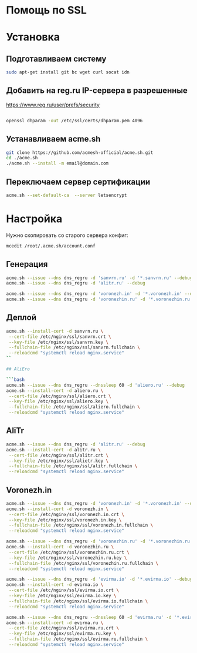 Помощь по SSL
=============

Установка
=========

## Подготавливаем систему

```bash
sudo apt-get install git bc wget curl socat idn
```

## Добавить на reg.ru IP-сервера в разрешенные

https://www.reg.ru/user/prefs/security

```bash

openssl dhparam -out /etc/ssl/certs/dhparam.pem 4096

```

## Устанавливаем acme.sh

```bash
git clone https://github.com/acmesh-official/acme.sh.git
cd ./acme.sh
./acme.sh --install -m email@domain.com
```

## Переключаем сервер сертификации

```bash
acme.sh --set-default-ca  --server letsencrypt
```


Настройка
=========

Нужно скопировать со старого сервера конфиг:

```bash
mcedit /root/.acme.sh/account.conf
```

## Генерация

```bash
acme.sh --issue --dns dns_regru -d 'sanvrn.ru' -d '*.sanvrn.ru' --debug
acme.sh --issue --dns dns_regru -d 'alitr.ru' --debug

acme.sh --issue --dns dns_regru -d 'voronezh.in' -d '*.voronezh.in' --debug
acme.sh --issue --dns dns_regru -d 'voronezhin.ru' -d '*.voronezhin.ru' --debug


```

## Деплой

```bash
acme.sh --install-cert -d sanvrn.ru \
 --cert-file /etc/nginx/ssl/sanvrn.crt \
 --key-file /etc/nginx/ssl/sanvrn.key \
 --fullchain-file /etc/nginx/ssl/sanvrn.fullchain \
 --reloadcmd "systemctl reload nginx.service"
``

## AliEro

```bash
acme.sh --issue --dns dns_regru --dnssleep 60 -d 'aliero.ru' --debug
acme.sh --install-cert -d aliero.ru \
 --cert-file /etc/nginx/ssl/aliero.crt \
 --key-file /etc/nginx/ssl/aliero.key \
 --fullchain-file /etc/nginx/ssl/aliero.fullchain \
 --reloadcmd "systemctl reload nginx.service"
```

## AliTr

```bash
acme.sh --issue --dns dns_regru -d 'alitr.ru' --debug
acme.sh --install-cert -d alitr.ru \
 --cert-file /etc/nginx/ssl/alitr.crt \
 --key-file /etc/nginx/ssl/alietr.key \
 --fullchain-file /etc/nginx/ssl/alitr.fullchain \
 --reloadcmd "systemctl reload nginx.service"
```

## Voronezh.in

```bash
acme.sh --issue --dns dns_regru -d 'voronezh.in' -d '*.voronezh.in' --debug
acme.sh --install-cert -d voronezh.in \
 --cert-file /etc/nginx/ssl/voronezh.in.crt \
 --key-file /etc/nginx/ssl/voronezh.in.key \
 --fullchain-file /etc/nginx/ssl/voronezh.in.fullchain \
 --reloadcmd "systemctl reload nginx.service"
```

```bash
acme.sh --issue --dns dns_regru -d 'voronezhin.ru' -d '*.voronezhin.ru' --debug
acme.sh --install-cert -d voronezhin.ru \
 --cert-file /etc/nginx/ssl/voronezhin.ru.crt \
 --key-file /etc/nginx/ssl/voronezhin.ru.key \
 --fullchain-file /etc/nginx/ssl/voronezhin.ru.fullchain \
 --reloadcmd "systemctl reload nginx.service"
```

```bash
acme.sh --issue --dns dns_regru -d 'evirma.io' -d '*.evirma.io' --debug
acme.sh --install-cert -d evirma.io \
 --cert-file /etc/nginx/ssl/evirma.io.crt \
 --key-file /etc/nginx/ssl/evirma.io.key \
 --fullchain-file /etc/nginx/ssl/evirma.io.fullchain \
 --reloadcmd "systemctl reload nginx.service"
```

```bash
acme.sh --issue --dns dns_regru --dnssleep 60 -d 'evirma.ru' -d '*.evirma.ru' --debug
acme.sh --install-cert -d evirma.ru \
 --cert-file /etc/nginx/ssl/evirma.ru.crt \
 --key-file /etc/nginx/ssl/evirma.ru.key \
 --fullchain-file /etc/nginx/ssl/evirma.ru.fullchain \
 --reloadcmd "systemctl reload nginx.service"
```
